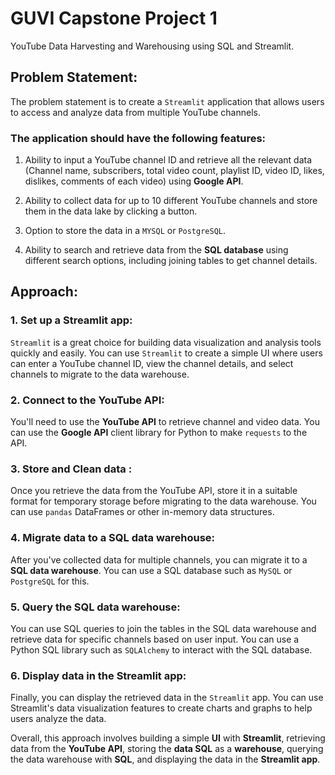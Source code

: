 # GUVI Capstone Project 1

YouTube Data Harvesting and Warehousing using SQL and Streamlit.

## Problem Statement:
  
  The problem statement is to create a `Streamlit` application that allows users to access and analyze data from multiple YouTube channels.
  
### The application should have the following features:
  
1. Ability to input a YouTube channel ID and retrieve all the relevant data (Channel name, subscribers, total video count, playlist ID, video ID, likes, dislikes, comments of each video) using **Google API**.
  
2. Ability to collect data for up to 10 different YouTube channels and store them in the data lake by clicking a button.

3. Option to store the data in a `MYSQL` or `PostgreSQL`.
  
4. Ability to search and retrieve data from the **SQL database** using different search options, including joining tables to get channel details.
      
## Approach:
### 1. Set up a Streamlit app:
`Streamlit` is a great choice for building data visualization and analysis tools quickly and easily. You can use `Streamlit` to create a simple UI where users can enter a YouTube channel ID, view the channel details, and select channels to migrate to the data warehouse.

### 2. Connect to the YouTube API:
You'll need to use the **YouTube API** to retrieve channel and video data. You can use the **Google API** client library for Python to make `requests` to the API.

### 3. Store and Clean data :
Once you retrieve the data from the YouTube API, store it in a suitable format for temporary storage before migrating to the data warehouse. You can use `pandas` DataFrames or other in-memory data structures.

### 4. Migrate data to a SQL data warehouse:
After you've collected data for multiple channels, you can migrate it to a **SQL data warehouse**. You can use a SQL database such as `MySQL` or `PostgreSQL` for this.


### 5. Query the SQL data warehouse:
You can use SQL queries to join the tables in the SQL data warehouse and retrieve data for specific channels based on user input. You can use a Python SQL library such as `SQLAlchemy` to interact with the SQL database.

### 6. Display data in the Streamlit app:
Finally, you can display the retrieved data in the `Streamlit` app. You can use Streamlit's data visualization features to create charts and graphs to help users analyze the data.

Overall, this approach involves building a simple **UI** with **Streamlit**, retrieving data from the **YouTube API**, storing the **data SQL** as a **warehouse**, querying the data warehouse with **SQL**, and displaying the data in the **Streamlit app**.
